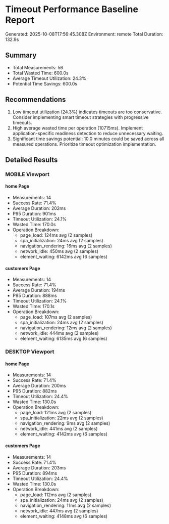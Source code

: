 # Timeout Performance Baseline Report
Generated: 2025-10-08T17:56:45.308Z
Environment: remote
Total Duration: 132.9s

## Summary
- Total Measurements: 56
- Total Wasted Time: 600.0s
- Average Timeout Utilization: 24.3%
- Potential Time Savings: 600.0s

## Recommendations
1. Low timeout utilization (24.3%) indicates timeouts are too conservative. Consider implementing smart timeout strategies with progressive timeouts.
2. High average wasted time per operation (10715ms). Implement application-specific readiness detection to reduce unnecessary waiting.
3. Significant time savings potential: 10.0 minutes could be saved across all measured operations. Prioritize timeout optimization implementation.

## Detailed Results
### MOBILE Viewport
#### home Page
- Measurements: 14
- Success Rate: 71.4%
- Average Duration: 202ms
- P95 Duration: 901ms
- Timeout Utilization: 24.1%
- Wasted Time: 170.0s
- Operation Breakdown:
  - page_load: 124ms avg (2 samples)
  - spa_initialization: 24ms avg (2 samples)
  - navigation_rendering: 16ms avg (2 samples)
  - network_idle: 450ms avg (2 samples)
  - element_waiting: 6142ms avg (6 samples)

#### customers Page
- Measurements: 14
- Success Rate: 71.4%
- Average Duration: 194ms
- P95 Duration: 888ms
- Timeout Utilization: 24.1%
- Wasted Time: 170.1s
- Operation Breakdown:
  - page_load: 107ms avg (2 samples)
  - spa_initialization: 24ms avg (2 samples)
  - navigation_rendering: 12ms avg (2 samples)
  - network_idle: 444ms avg (2 samples)
  - element_waiting: 6135ms avg (6 samples)

### DESKTOP Viewport
#### home Page
- Measurements: 14
- Success Rate: 71.4%
- Average Duration: 200ms
- P95 Duration: 882ms
- Timeout Utilization: 24.4%
- Wasted Time: 130.0s
- Operation Breakdown:
  - page_load: 121ms avg (2 samples)
  - spa_initialization: 22ms avg (2 samples)
  - navigation_rendering: 9ms avg (2 samples)
  - network_idle: 441ms avg (2 samples)
  - element_waiting: 4142ms avg (6 samples)

#### customers Page
- Measurements: 14
- Success Rate: 71.4%
- Average Duration: 203ms
- P95 Duration: 894ms
- Timeout Utilization: 24.4%
- Wasted Time: 130.0s
- Operation Breakdown:
  - page_load: 112ms avg (2 samples)
  - spa_initialization: 24ms avg (2 samples)
  - navigation_rendering: 11ms avg (2 samples)
  - network_idle: 447ms avg (2 samples)
  - element_waiting: 4148ms avg (6 samples)
